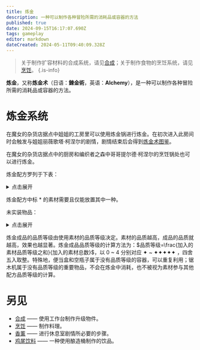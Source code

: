 ```yaml
---
title: 炼金
description: 一种可以制作各种冒险所需的消耗品或容器的方法
published: true
date: 2024-09-15T16:17:07.690Z
tags: gameplay
editor: markdown
dateCreated: 2024-05-11T09:40:09.328Z
---
```


> 关于制作扩容材料的合成系统，请见[合成](/zh/crafting)；关于制作食物的烹饪系统，请见[烹饪](/zh/cooking)。
{.is-info}

**炼金**，又称**炼金术**（日语：**<span lang="ja">錬金術</span>**，英语：**Alchemy**），是一种可以制作各种冒险所需的消耗品或容器的方法。

# 炼金系统

在魔女的杂货店据点中姐姐的工房里可以使用炼金锅进行炼金。在初次进入此房间时会触发与姐姐丽薇歌塔·柯涅尔的剧情，剧情结束后会得到[炼金术图鉴](/zh/items/field-guide)。

在魔女的杂货店据点中的厨房和编织者之森中哥哥提尔德·柯涅尔的烹饪锅处也可以进行炼金。

炼金配方罗列于下表：

<details>
  <summary>点击展开</summary>

<div class="table-container" id="炼金-1"></div>

</details>

炼金配方中标 * 的素材需要且仅能放置其中一种。

未实装物品：

<details>
  <summary>点击展开</summary>

<div class="table-container" id="炼金-2"></div> 

</details>

炼金成品的品质等级由使用素材的品质等级决定。素材的品质越高，成品的品质就越高，效果也越显著。炼金成品品质等级的计算方法为：$品质等级=\frac{加入的素材品质等级之和}{加入的素材总数}$，以 0 ~ 4 分别对应 ✦ ~ ✦✦✦✦✦ ，四舍五入取整。特殊地，便当盒和空瓶子属于没有品质等级的容器，可以重复利用；锯木机属于没有品质等级的重要物品，不会在炼金中消耗，也不被视为素材参与其他配方品质等级的计算。

# 另见

- [合成](/zh/crafting) —— 使用工作台制作升级物件。
- [烹饪](/zh/cooking) —— 制作料理。
- [香薰](/zh/aloma) —— 进行休息室剧情所必要的步骤。
- [鸡尾饮料](/zh/actihol) —— 一种使用酿造桶制作的饮品。